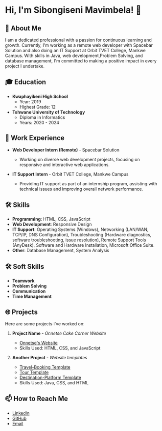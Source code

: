 

# Hi, I'm Sibongiseni Mavimbela! 👋

## 🚀 About Me
I am a dedicated professional with a passion for continuous learning and growth. Currently, I'm working as a remote web developer with Spacebar Solution and also doing an IT Support at Orbit TVET College, Mankwe Campus. With skills in Java, web development,Problem Solving, and database management, I'm committed to making a positive impact in every project I undertake.

## 🎓 Education
- **Kwaphayikeni High School**
  - Year: 2019
  - Highest Grade: 12
- **Tshwane University of Technology**
  - Diploma in Informatics
  - Years: 2020 - 2024

## 💼 Work Experience
- **Web Developer Intern (Remote)** - Spacebar Solution
  - Working on diverse web development projects, focusing on responsive and interactive web applications.

- **IT Support Intern** - Orbit TVET College, Mankwe Campus
  - Providing IT support as part of an internship program, assisting with technical issues and improving overall network performance.

## 🛠️ Skills
- **Programming**: HTML, CSS, JavaScript
- **Web Development**: Responsive Design
- **IT Support**: Operating Systems (Windows), Networking (LAN/WAN, TCP/IP, DNS Configuration),
 Troubleshooting (Hardware diagnostics, software troubleshooting, issue resolution), Remote Support Tools (AnyDesk), Software and Hardware Installation, Microsoft Office Suite.
- **Other**: Database Management, System Analysis

## 🛠️ Soft Skills
- **Teamwork**
- **Problem Solving**
- **Communication**
- **Time Management**

## 🌐 Projects
Here are some projects I’ve worked on:

1. **Project Name** - *Onnetse Cake Corner Website*
   - [Onnetse's Website](https://www.onnetsecakescorner.co.za/)
   - Skills Used: HTML, CSS, and JavaScript

2. **Another Project** - *Website templates*
   - [Travel-Booking Template](https://sbongiseni-mavimbela.github.io/-Travel-Agency-Booking-)
   - [Tour Template](https://sbongiseni-mavimbela.github.io/Tour/)
   - [Destination-Platform Template](https://sbongiseni-mavimbela.github.io/Destination-Platform/)
   - Skills Used: Java, CSS, and HTML

## 📫 How to Reach Me
- [LinkedIn](https://www.linkedin.com/in/sbongiseni-mavimbela-2a1446292)  
- [GitHub](https://github.com/Sbongiseni-Mavimbela)  
- [Email](sbongisenismara@gmail.com)

